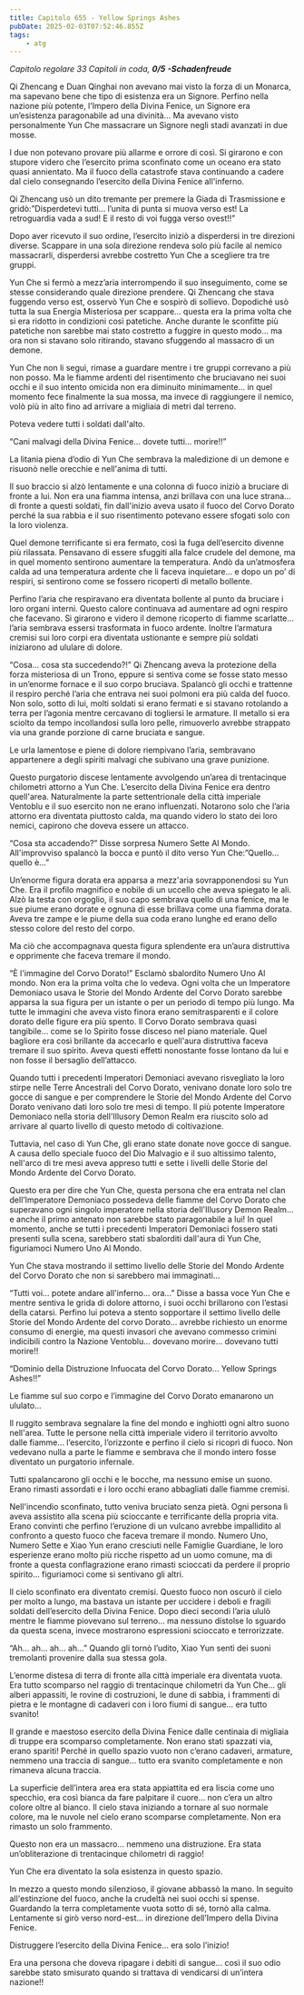 ```yaml
---
title: Capitolo 655 - Yellow Springs Ashes
pubDate: 2025-02-03T07:52:46.855Z
tags:
    - atg
---
```






<em>Capitolo regolare</em>
<em>33 Capitoli in coda, <strong>0/5</strong></em>
<em><strong>-Schadenfreude</strong></em>


Qi Zhencang e Duan Qinghai non avevano mai visto la forza di un Monarca, ma sapevano bene che tipo di esistenza era un Signore. Perfino nella nazione più potente, l’Impero della Divina Fenice, un Signore era un’esistenza paragonabile ad una divinità… Ma avevano visto personalmente Yun Che massacrare un Signore negli stadi avanzati in due mosse.


I due non potevano provare più allarme e orrore di così. Si girarono e con stupore videro che l’esercito prima sconfinato come un oceano era stato quasi annientato. Ma il fuoco della catastrofe stava continuando a cadere dal cielo consegnando l’esercito della Divina Fenice all'inferno.


Qi Zhencang usò un dito tremante per premere la Giada di Trasmissione e gridò:”Disperdetevi tutti… l’unita di punta si muova verso est! La retroguardia vada a sud! E il resto di voi fugga verso ovest!!”


Dopo aver ricevuto il suo ordine, l’esercito iniziò a disperdersi in tre direzioni diverse. Scappare in una sola direzione rendeva solo più facile al nemico massacrarli, disperdersi avrebbe costretto Yun Che a scegliere tra tre gruppi.


Yun Che si fermò a mezz’aria interrompendo il suo inseguimento, come se stesse considerando quale direzione prendere. Qi Zhencang che stava fuggendo verso est, osservò Yun Che e sospirò di sollievo. Dopodiché usò tutta la sua Energia Misteriosa per scappare… questa era la prima volta che si era ridotto in condizioni così patetiche.
Anche durante le sconfitte più patetiche non sarebbe mai stato costretto a fuggire in questo modo… ma ora non si stavano solo ritirando, stavano sfuggendo al massacro di un demone.


Yun Che non li seguì, rimase a guardare mentre i tre gruppi correvano a più non posso. Ma le fiamme ardenti del risentimento che bruciavano nei suoi occhi e il suo intento omicida non era diminuito minimamente… in quel momento fece finalmente la sua mossa, ma invece di raggiungere il nemico, volò più in alto fino ad arrivare a migliaia di metri dal terreno.


Poteva vedere tutti i soldati dall'alto.


“Cani malvagi della Divina Fenice… dovete tutti… morire!!”


La litania piena d’odio di Yun Che sembrava la maledizione di un demone e risuonò nelle orecchie e nell'anima di tutti.


Il suo braccio si alzò lentamente e una colonna di fuoco iniziò a bruciare di fronte a lui. Non era una fiamma intensa, anzi brillava con una luce strana… di fronte a questi soldati, fin dall'inizio aveva usato il fuoco del Corvo Dorato perché la sua rabbia e il suo risentimento potevano essere sfogati solo con la loro violenza.


Quel demone terrificante si era fermato, così la fuga dell’esercito divenne più rilassata. Pensavano di essere sfuggiti alla falce crudele del demone, ma in quel momento sentirono aumentare la temperatura. Andò da un’atmosfera calda ad una temperatura ardente che li faceva inquietare… e dopo un po’ di respiri, si sentirono come se fossero ricoperti di metallo bollente.


Perfino l’aria che respiravano era diventata bollente al punto da bruciare i loro organi interni. Questo calore continuava ad aumentare ad ogni respiro che facevano. Si girarono e videro il demone ricoperto di fiamme scarlatte… l’aria sembrava essersi trasformata in fuoco ardente. Inoltre l’armatura cremisi sui loro corpi era diventata ustionante e sempre più soldati iniziarono ad ululare di dolore.


“Cosa… cosa sta succedendo?!” Qi Zhencang aveva la protezione della forza misteriosa di un Trono, eppure si sentiva come se fosse stato messo in un’enorme fornace e il suo corpo bruciava. Spalancò gli occhi e trattenne il respiro perché l’aria che entrava nei suoi polmoni era più calda del fuoco. Non solo, sotto di lui, molti soldati si erano fermati e si stavano rotolando a terra per l’agonia mentre cercavano di togliersi le armature. Il metallo si era sciolto da tempo incollandosi sulla loro pelle, rimuoverlo avrebbe strappato via una grande porzione di carne bruciata e sangue.


Le urla lamentose e piene di dolore riempivano l’aria, sembravano appartenere a degli spiriti malvagi che subivano una grave punizione.


Questo purgatorio discese lentamente avvolgendo un’area di trentacinque chilometri attorno a Yun Che. L’esercito della Divina Fenice era dentro quell'area. Naturalmente la parte settentrionale della città imperiale Ventoblu e il suo esercito non ne erano influenzati. Notarono solo che l’aria attorno era diventata piuttosto calda, ma quando videro lo stato dei loro nemici, capirono che doveva essere un attacco.


“Cosa sta accadendo?” Disse sorpresa Numero Sette Al Mondo. All'improvviso spalancò la bocca e puntò il dito verso Yun Che:”Quello… quello è…”


Un’enorme figura dorata era apparsa a mezz'aria sovrapponendosi su Yun Che. Era il profilo magnifico e nobile di un uccello che aveva spiegato le ali. Alzò la testa con orgoglio, il suo capo sembrava quello di una fenice, ma le sue piume erano dorate e ognuna di esse brillava come una fiamma dorata. Aveva tre zampe e le piume della sua coda erano lunghe ed erano dello stesso colore del resto del corpo.


Ma ciò che accompagnava questa figura splendente era un’aura distruttiva e opprimente che faceva tremare il mondo.


“È l'immagine del Corvo Dorato!” Esclamò sbalordito Numero Uno Al mondo. Non era la prima volta che lo vedeva. Ogni volta che un Imperatore Demoniaco usava le Storie del Mondo Ardente del Corvo Dorato sarebbe apparsa la sua figura per un istante o per un periodo di tempo più lungo. Ma tutte le immagini che aveva visto finora erano semitrasparenti e il colore dorato delle figure era più spento. Il Corvo Dorato sembrava quasi tangibile… come se lo Spirito fosse disceso nel piano materiale. Quel bagliore era così brillante da accecarlo e quell'aura distruttiva faceva tremare il suo spirito. Aveva questi effetti nonostante fosse lontano da lui e non fosse il bersaglio dell’attacco.


Quando tutti i precedenti Imperatori Demoniaci avevano risvegliato la loro stirpe nelle Terre Ancestrali del Corvo Dorato, venivano donate loro solo tre gocce di sangue e per comprendere le Storie del Mondo Ardente del Corvo Dorato venivano dati loro solo tre mesi di tempo. Il più potente Imperatore Demoniaco nella storia dell'Illusory Demon Realm era riuscito solo ad arrivare al quarto livello di questo metodo di coltivazione.


Tuttavia, nel caso di Yun Che, gli erano state donate nove gocce di sangue. A causa dello speciale fuoco del Dio Malvagio e il suo altissimo talento, nell'arco di tre mesi aveva appreso tutti e sette i livelli delle Storie del Mondo Ardente del Corvo Dorato.


Questo era per dire che Yun Che, questa persona che era entrata nel clan dell’Imperatore Demoniaco possedeva delle fiamme del Corvo Dorato che superavano ogni singolo imperatore nella storia dell'Illusory Demon Realm… e anche il primo antenato non sarebbe stato paragonabile a lui! In quel momento, anche se tutti i precedenti Imperatori Demoniaci fossero stati presenti sulla scena, sarebbero stati sbalorditi dall'aura di Yun Che, figuriamoci Numero Uno Al Mondo.


Yun Che stava mostrando il settimo livello delle Storie del Mondo Ardente del Corvo Dorato che non si sarebbero mai immaginati…


“Tutti voi… potete andare all'inferno… ora…” Disse a bassa voce Yun Che e mentre sentiva le grida di dolore attorno, i suoi occhi brillarono con l’estasi della catarsi. Perfino lui poteva a stento sopportare il settimo livello delle Storie del Mondo Ardente del corvo Dorato… avrebbe richiesto un enorme consumo di energie, ma questi invasori che avevano commesso crimini indicibili contro la Nazione Ventoblu… dovevano morire… dovevano tutti morire!!


“Dominio della Distruzione Infuocata del Corvo Dorato… Yellow Springs Ashes!!”


Le fiamme sul suo corpo e l’immagine del Corvo Dorato emanarono un ululato…


Il ruggito sembrava segnalare la fine del mondo e inghiottì ogni altro suono nell'area. Tutte le persone nella città imperiale videro il territorio avvolto dalle fiamme… l’esercito, l’orizzonte e perfino il cielo si ricoprì di fuoco. Non vedevano nulla a parte le fiamme e sembrava che il mondo intero fosse diventato un purgatorio infernale.


Tutti spalancarono gli occhi e le bocche, ma nessuno emise un suono. Erano rimasti assordati e i loro occhi erano abbagliati dalle fiamme cremisi.


Nell'incendio sconfinato, tutto veniva bruciato senza pietà. Ogni persona lì aveva assistito alla scena più scioccante e terrificante della propria vita. Erano convinti che perfino l’eruzione di un vulcano avrebbe impallidito al confronto a questo fuoco che faceva tremare il mondo. Numero Uno, Numero Sette e Xiao Yun erano cresciuti nelle Famiglie Guardiane, le loro esperienze erano molto più ricche rispetto ad un uomo comune, ma di fronte a questa conflagrazione erano rimasti scioccati da perdere il proprio spirito… figuriamoci come si sentivano gli altri.


Il cielo sconfinato era diventato cremisi. Questo fuoco non oscurò il cielo per molto a lungo, ma bastava un istante per uccidere i deboli e fragili soldati dell’esercito della Divina Fenice. Dopo dieci secondi l’aria ululò mentre le fiamme piovevano sul terreno… ma nessuno distolse lo sguardo da questa scena, invece mostrarono espressioni scioccato e terrorizzate.


“Ah… ah… ah… ah…” Quando gli tornò l’udito, Xiao Yun sentì dei suoni tremolanti provenire dalla sua stessa gola.


L’enorme distesa di terra di fronte alla città imperiale era diventata vuota. Era tutto scomparso nel raggio di trentacinque chilometri da Yun Che… gli alberi appassiti, le rovine di costruzioni, le dune di sabbia, i frammenti di pietra e le montagne di cadaveri con i loro fiumi di sangue… era tutto svanito!


Il grande e maestoso esercito della Divina Fenice dalle centinaia di migliaia di truppe era scomparso completamente. Non erano stati spazzati via, erano spariti! Perché in quello spazio vuoto non c’erano cadaveri, armature, nemmeno una traccia di sangue… tutto era svanito completamente e non rimaneva alcuna traccia.


La superficie dell’intera area era stata appiattita ed era liscia come uno specchio, era così bianca da fare palpitare il cuore… non c’era un altro colore oltre al bianco. Il cielo stava iniziando a tornare al suo normale colore, ma le nuvole nel cielo erano scomparse completamente. Non era rimasto un solo frammento.


Questo non era un massacro… nemmeno una distruzione. Era stata un’obliterazione di trentacinque chilometri di raggio!


Yun Che era diventato la sola esistenza in questo spazio.


In mezzo a questo mondo silenzioso, il giovane abbassò la mano. In seguito all'estinzione del fuoco, anche la crudeltà nei suoi occhi si spense. Guardando la terra completamente vuota sotto di sé, tornò alla calma. Lentamente si girò verso nord-est… in direzione dell’Impero della Divina Fenice.


Distruggere l’esercito della Divina Fenice… era solo l’inizio!


Era una persona che doveva ripagare i debiti di sangue… così il suo odio sarebbe stato smisurato quando si trattava di vendicarsi di un’intera nazione!!
